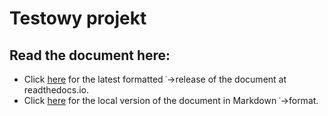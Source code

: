 # Testowy projekt

## Read the document here:
* Click [here](http://project-name.readthedocs.io/) for the latest formatted
˓→release of the document at readthedocs.io.
* Click [here](docs/README.md) for the local version of the document in Markdown
˓→format.
